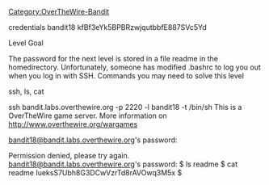 [Category:OverTheWire-Bandit](/Category:OverTheWire-Bandit "wikilink")

credentials bandit18 kfBf3eYk5BPBRzwjqutbbfE887SVc5Yd

Level Goal

The password for the next level is stored in a file readme in the
homedirectory. Unfortunately, someone has modified .bashrc to log you
out when you log in with SSH. Commands you may need to solve this level

ssh, ls, cat

ssh bandit.labs.overthewire.org -p 2220 -l bandit18 -t /bin/sh This is a
OverTheWire game server. More information on
<http://www.overthewire.org/wargames>

bandit18@bandit.labs.overthewire.org's password:

Permission denied, please try again.
bandit18@bandit.labs.overthewire.org's password: $ ls readme $ cat
readme IueksS7Ubh8G3DCwVzrTd8rAVOwq3M5x $